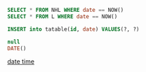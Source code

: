 ```sql
SELECT * FROM NHL WHERE date == NOW()
SELECT * FROM L WHERE date == NOW()

INSERT into tatable(id, date) VALUES(?, ?)

null
DATE()
```

[date time](https://www.php.net/manual/fr/function.date.php)